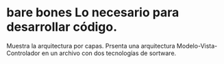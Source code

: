 # bare bones Lo necesario para desarrollar código.
Muestra la arquitectura por capas. 
Prsenta una arquitectura Modelo-Vista-Controlador en un archivo 
con dos tecnologías de sortware.
	
